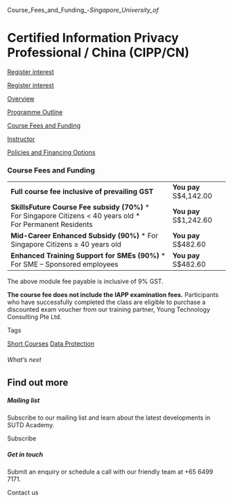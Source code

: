 Course_Fees_and_Funding_-_Singapore_University_of_



Certified Information Privacy Professional / China (CIPP/CN)
============================================================

[Register interest](/admissions/academy/short-courses/short-courses-register-your-interest/?coursename=certified-information-privacy-professional-china-cipp-cn)

[Register interest](/admissions/academy/short-courses/short-courses-register-your-interest/?coursename=certified-information-privacy-professional-china-cipp-cn)

[Overview](/course/certified-information-privacy-professional-china-cipp-cn/#tabs)

[Programme Outline](/course/certified-information-privacy-professional-china-cipp-cn/programme-outline/#tabs)

[Course Fees and Funding](/course/certified-information-privacy-professional-china-cipp-cn/course-fees-and-funding/#tabs)

[Instructor](/course/certified-information-privacy-professional-china-cipp-cn/instructor/#tabs)

[Policies and Financing Options](/course/certified-information-privacy-professional-china-cipp-cn/policies-and-financing-options/#tabs)

### Course Fees and Funding

|  |  |
| --- | --- |
| **Full course fee inclusive of prevailing GST** | **You pay**  S$4,142.00 |
| **SkillsFuture Course Fee subsidy (70%)**  * For Singapore Citizens < 40 years old * For Permanent Residents | **You pay**  S$1,242.60 |
| **Mid-Career Enhanced Subsidy (90%)**  * For Singapore Citizens ≥ 40 years old | **You pay**  S$482.60 |
| **Enhanced Training Support for SMEs (90%)**  * For SME – Sponsored employees | **You pay**  S$482.60 |

The above module fee payable is inclusive of 9% GST.

**The course fee does not include the IAPP examination fees.** Participants who have successfully completed the class are eligible to purchase a discounted exam voucher from our training partner, Young Technology Consulting Pte Ltd.

Tags

[Short Courses](/admissions/academy/courses-and-modules/?academy-type-course=780)
[Data Protection](/admissions/academy/courses-and-modules/?discipline=793)

###### What’s next

Find out more
-------------

##### Mailing list

Subscribe to our mailing list and learn about the latest developments in SUTD Academy.

Subscribe

##### Get in touch

Submit an enquiry or schedule a call with our friendly team at +65 6499 7171.

Contact us

